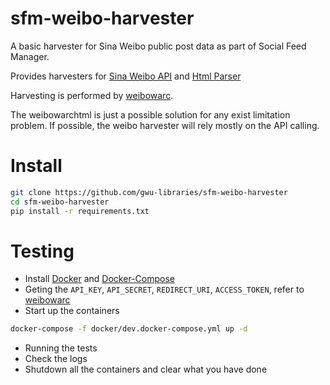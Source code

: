 # sfm-weibo-harvester
A basic harvester for Sina Weibo public post data as part of Social Feed Manager. 

Provides harvesters for [Sina Weibo API](http://open.weibo.com/wiki/%E5%BE%AE%E5%8D%9AAPI) and [Html Parser](http://www.crummy.com/software/BeautifulSoup/bs4/doc/)

Harvesting is performed by [weibowarc](https://github.com/gwu-libraries/weibowarc).

The weibowarchtml is just a possible solution for any exist limitation problem. If possible, the weibo harvester will rely mostly on the API calling.
# Install
```bash
git clone https://github.com/gwu-libraries/sfm-weibo-harvester
cd sfm-weibo-harvester
pip install -r requirements.txt
```

# Testing
* Install [Docker](https://docs.docker.com/installation/) and [Docker-Compose](https://docs.docker.com/compose/install/)
* Geting the `API_KEY`, `API_SECRET`, `REDIRECT_URI`, `ACCESS_TOKEN`, refer to  [weibowarc](https://github.com/gwu-libraries/weibowarc)
* Start up the containers
```bash
docker-compose -f docker/dev.docker-compose.yml up -d
```
* Running the tests
* Check the logs
* Shutdown all the containers and clear what you have done